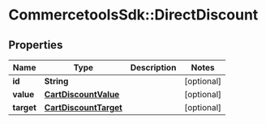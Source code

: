 # CommercetoolsSdk::DirectDiscount

## Properties
Name | Type | Description | Notes
------------ | ------------- | ------------- | -------------
**id** | **String** |  | [optional] 
**value** | [**CartDiscountValue**](CartDiscountValue.md) |  | [optional] 
**target** | [**CartDiscountTarget**](CartDiscountTarget.md) |  | [optional] 

